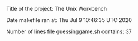 Title of the project: The Unix Workbench

Date makefile ran at:
Thu Jul  9 10:46:35 UTC 2020

Number of lines file guessinggame.sh contains:
37
